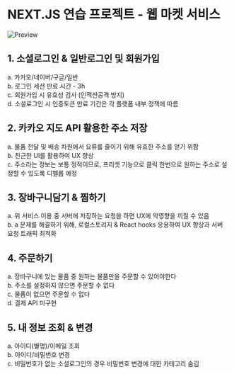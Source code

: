 # NEXT.JS 연습 프로젝트 - 웹 마켓 서비스
![Preview](https://github.com/user-attachments/assets/be165287-9bf1-4626-9f0d-90d3e1a21956)

## 1. 소셜로그인 & 일반로그인 및 회원가입
a. 카카오/네이버/구글/일반  
b. 로그인 세션 만료 시간 - 3h  
c. 회원가입 시 유효성 검사 (인젝션공격 방지)  
d. 소셜로그인 시 인증토큰 만료 기간은 각 플랫폼 내부 정책에 따름  

## 2. 카카오 지도 API 활용한 주소 저장  
a. 물품 전달 및 배송 차원에서 요류를 줄이기 위해 유효한 주소를 얻기 위함  
b. 친근한 UI를 활용하여 UX 향상  
c. 주소라는 정보는 보통 정적이므로, 프리셋 기능으로 클릭 한번으로 원하는 주소로 설정할 수 있도록 디벨롭 예정  

## 3. 장바구니담기 & 찜하기  
a. 위 서비스 이용 중 서버에 저장하는 요청을 하면 UX에 악영향을 끼칠 수 있음  
b. a 문제를 해결하기 위해, 로컬스토리지 & React hooks 응용하여 UX 향상과 서버 요청 트래픽 최적화  

## 4. 주문하기
a. 장바구니에 있는 물품 중 원하는 물품만을 주문할 수 있어야한다  
b. 주소를 설정하지 않으면 주문할 수 없다  
c. 물품이 없으면 주문할 수 없다  
d. 결제 API 미구현  

## 5. 내 정보 조회 & 변경
a. 아이디(별명)/이메일 조회  
b. 아이디/비밀번호 변경  
c. 비밀번호가 없는 소셜로그인의 경우 비밀번호 변경에 대한 카테고리 숨김  
